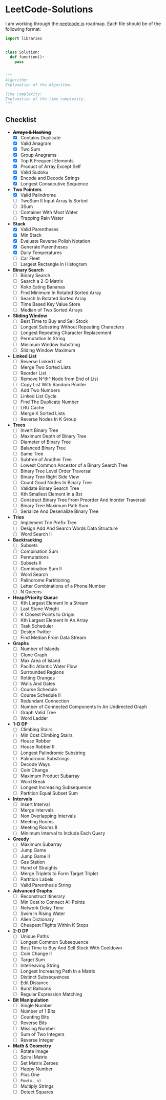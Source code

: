 # LeetCode-Solutions

I am working through the [neetcode.io](https://neetcode.io/roadmap) roadmap.
Each file should be of the following format:

```py
import libraries


class Solution:
  def function():
    pass


"""
Algorithm:
Explanation of the Algorithm.

Time Complexity:
Explanation of the time complexity.
"""

```

## Checklist

- ~~**Arrays & Hashing**~~
  - [X] Contains Duplicate
  - [X] Valid Anagram
  - [X] Two Sum
  - [X] Group Anagrams
  - [X] Top K Frequent Elements
  - [X] Product of Array Except Self
  - [X] Valid Sudoku
  - [X] Encode and Decode Strings
  - [X] Longest Consecutive Sequence
- **Two Pointers**
  - [X] Valid Palindrome
  - [ ] TwoSum II Input Array Is Sorted
  - [ ] 3Sum
  - [ ] Container With Most Water
  - [ ] Trapping Rain Water
- **Stack**
  - [X] Valid Parentheses
  - [X] Min Stack
  - [X] Evaluate Reverse Polish Notation
  - [X] Generate Parentheses
  - [X] Daily Temperatures
  - [ ] Car Fleet
  - [ ] Largest Rectangle in Histogram
- **Binary Search**
  - [ ] Binary Search
  - [ ] Search a 2-D Matrix
  - [ ] Koko Eating Bananas
  - [ ] Find Minimum In Rotated Sorted Array
  - [ ] Search In Rotated Sorted Array
  - [ ] Time Based Key Value Store
  - [ ] Median of Two Sorted Arrays
- **Sliding Window**
  - [ ] Best Time to Buy and Sell Stock
  - [ ] Longest Substring Without Repeating Characters
  - [ ] Longest Repeating Character Replacement
  - [ ] Permutation In String
  - [ ] Minimum Window Substring
  - [ ] Sliding Window Maximum
- **Linked List**
  - [ ] Reverse Linked List
  - [ ] Merge Two Sorted Lists
  - [ ] Reorder List
  - [ ] Remove N^th^ Node from End of List
  - [ ] Copy List With Random Pointer
  - [ ] Add Two Numbers
  - [ ] Linked List Cycle
  - [ ] Find The Duplicate Number
  - [ ] LRU Cache
  - [ ] Merge K Sorted Lists
  - [ ] Reverse Nodes In K Group
- **Trees**
  - [ ] Invert Binary Tree
  - [ ] Maximum Depth of Binary Tree
  - [ ] Diameter of Binary Tree
  - [ ] Balanced Binary Tree
  - [ ] Same Tree
  - [ ] Subtree of Another Tree
  - [ ] Lowest Common Ancestor of a Binary Search Tree
  - [ ] Binary Tree Level Order Traversal
  - [ ] Binary Tree Right Side View
  - [ ] Count Good Nodes In Binary Tree
  - [ ] Validate Binary Search Tree
  - [ ] Kth Smallest Element In a Bst
  - [ ] Construct Binary Tree From Preorder And Inorder Traversal
  - [ ] Binary Tree Maximum Path Sum
  - [ ] Serialize And Deserialize Binary Tree
- **Tries**
  - [ ] Implement Trie Prefix Tree
  - [ ] Design Add And Search Words Data Structure
  - [ ] Word Search II
- **Backtracking**
  - [ ] Subsets
  - [ ] Combination Sum
  - [ ] Permutations
  - [ ] Subsets II
  - [ ] Combination Sum II
  - [ ] Word Search
  - [ ] Palindrome Partitioning
  - [ ] Letter Combinations of a Phone Number
  - [ ] N Queens
- **Heap/Priority Queu**e
  - [ ] Kth Largest Element In a Stream
  - [ ] Last Stone Weight
  - [ ] K Closest Points to Origin
  - [ ] Kth Largest Element In An Array
  - [ ] Task Scheduler
  - [ ] Design Twitter
  - [ ] Find Median From Data Stream
- **Graphs**
  - [ ] Number of Islands
  - [ ] Clone Graph
  - [ ] Max Area of Island
  - [ ] Pacific Atlantic Water Flow
  - [ ] Surrounded Regions
  - [ ] Rotting Oranges
  - [ ] Walls And Gates
  - [ ] Course Schedule
  - [ ] Course Schedule II
  - [ ] Redundant Connection
  - [ ] Number of Connected Components In An Undirected Graph
  - [ ] Graph Valid Tree
  - [ ] Word Ladder
- **1-D DP**
  - [ ] Climbing Stairs
  - [ ] Min Cost Climbing Stairs
  - [ ] House Robber
  - [ ] House Robber II
  - [ ] Longest Palindromic Substring
  - [ ] Palindromic Substrings
  - [ ] Decode Ways
  - [ ] Coin Change
  - [ ] Maximum Product Subarray
  - [ ] Word Break
  - [ ] Longest Increasing Subsequence
  - [ ] Partition Equal Subset Sum
- **Intervals**
  - [ ] Insert Interval
  - [ ] Merge Intervals
  - [ ] Non Overlapping Intervals
  - [ ] Meeting Rooms
  - [ ] Meeting Rooms II
  - [ ] Minimum Interval to Include Each Query
- **Greedy**
  - [ ] Maximum Subarray
  - [ ] Jump Game
  - [ ] Jump Game II
  - [ ] Gas Station
  - [ ] Hand of Straights
  - [ ] Merge Triplets to Form Target Triplet
  - [ ] Partition Labels
  - [ ] Valid Parenthesis String
- **Advanced Graphs**
  - [ ] Reconstruct Itinerary
  - [ ] Min Cost to Connect All Points
  - [ ] Network Delay Time
  - [ ] Swim In Rising Water
  - [ ] Alien Dictionary
  - [ ] Cheapest Flights Within K Stops
- **2-D DP**
  - [ ] Unique Paths
  - [ ] Longest Common Subsequence
  - [ ] Best Time to Buy And Sell Stock With Cooldown
  - [ ] Coin Change II
  - [ ] Target Sum
  - [ ] Interleaving String
  - [ ] Longest Increasing Path In a Matrix
  - [ ] Distinct Subsequences
  - [ ] Edit Distance
  - [ ] Burst Balloons
  - [ ] Regular Expression Matching
- **Bit Manipulation**
  - [ ] Single Number
  - [ ] Number of 1 Bits
  - [ ] Counting Bits
  - [ ] Reverse Bits
  - [ ] Missing Number
  - [ ] Sum of Two Integers
  - [ ] Reverse Integer
- **Math & Geometry**
  - [ ] Rotate Image
  - [ ] Spiral Matrix
  - [ ] Set Matrix Zeroes
  - [ ] Happy Number
  - [ ] Plus One
  - [ ] `Pow(x, n)`
  - [ ] Multiply Strings
  - [ ] Detect Squares
